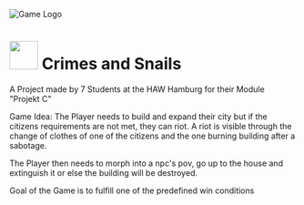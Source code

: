 ![Game Logo](https://media.discordapp.net/attachments/1090609985312002190/1209620466701049866/Unbenanntes_Projekt.png?ex=65f0d058&is=65de5b58&hm=da29e9db08a607bb3f1a88cbf21849c5060a198c4bdebfb06de2c5c23e9da416&=&format=webp&quality=lossless&width=801&height=395)

# <img src="https://media.discordapp.net/attachments/1090609985312002190/1212035684651503648/Unbenanntes_Projekt.png?ex=65f05f31&is=65ddea31&hm=07737525d25b4f7124350046334a829f4be40a904b1f2c9a66ded78c12632762&=&format=webp&quality=lossless" height="50" width="50"> Crimes and Snails
A Project made by 7 Students at the HAW Hamburg for their Module "Projekt C"

Game Idea:
The Player needs to build and expand their city but if the citizens requirements are not met, they can riot.
A riot is visible through the change of clothes of one of the citizens and the one burning building after a sabotage.

The Player then needs to morph into a npc's pov, go up to the house and extinguish it or else the building will be destroyed.

Goal of the Game is to fulfill one of the predefined win conditions 

